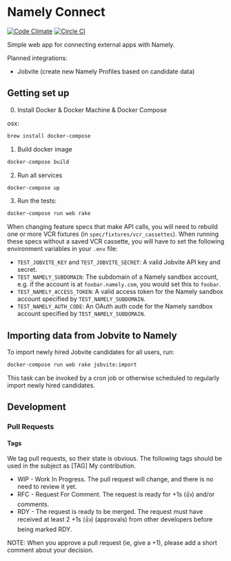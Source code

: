 # Namely Connect

[![Code Climate](https://codeclimate.com/github/namely/connect/badges/gpa.svg)](https://codeclimate.com/github/namely/connect)
[![Circle CI](https://circleci.com/gh/namely/connect.svg?style=svg&circle-token=07c371714354bf58f4d2af8e0d92d793b5998880)](https://circleci.com/gh/namely/connect)

Simple web app for connecting external apps with Namely.

Planned integrations:

* Jobvite (create new Namely Profiles based on candidate data)

## Getting set up

0. Install Docker & Docker Machine & Docker Compose

osx:
```sh
brew install docker-compose
```

1. Build docker image

```sh
docker-compose build
```

2. Run all services

```sh
docker-compose up
```

3. Run the tests:

```sh
docker-compose run web rake
```

When changing feature specs that make API calls, you will need to rebuild one or
more VCR fixtures (in `spec/fixtures/vcr_cassettes`). When running these specs
without a saved VCR cassette, you will have to set the following environment
variables in your `.env` file:

* `TEST_JOBVITE_KEY` and `TEST_JOBVITE_SECRET`: A valid Jobvite API key and
  secret.
* `TEST_NAMELY_SUBDOMAIN`: The subdomain of a Namely sandbox account, e.g. if
  the account is at `foobar.namely.com`, you would set this to `foobar`.
* `TEST_NAMELY_ACCESS_TOKEN`: A valid access token for the Namely sandbox
  account specified by `TEST_NAMELY_SUBDOMAIN`.
* `TEST_NAMELY_AUTH_CODE`: An OAuth auth code for the Namely sandbox account
  specified by `TEST_NAMELY_SUBDOMAIN`.

## Importing data from Jobvite to Namely

To import newly hired Jobvite candidates for all users, run:

```sh
docker-compose run web rake jobvite:import
```

This task can be invoked by a cron job or otherwise scheduled to regularly
import newly hired candidates.

## Development

### Pull Requests

#### Tags

We tag pull requests, so their state is obvious. The following tags should be used in the subject as [TAG] My contribution.

* WIP - Work In Progress. The pull request will change, and there is no need to review it yet.
* RFC - Request For Comment. The request is ready for +1s (:+1:) and/or comments.
* RDY - The request is ready to be merged. The request must have received at least 2 +1s (:+1:) (approvals) from other developers before being marked RDY. 

NOTE: When you approve a pull request (ie, give a +1), please add a short comment about your decision.
